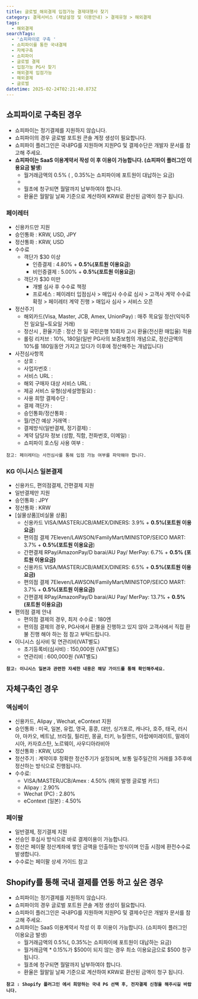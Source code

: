 ```yaml
---
title: 글로벌_해외결제 입점가능 결제대행사 찾기
category: 결제서비스 (채널설정 및 이용안내) > 결제유형 > 해외결제
tags:
  - 해외결제
searchTags:
  - '쇼피파이로 구축 '
  - 쇼피파이를 통한 국내결제
  - 자체구축
  - 쇼피파이
  - 글로벌 결제
  - 입점가능 PG사 찾기
  - 해외결제 입점가능
  - 해외결제
  - 글로벌
datetime: 2025-02-24T02:21:40.873Z
---
```


<Callout content="고객사 비지니스 모델에 따라 입점 가능한 PG사와 결제수단이 다릅니다. 
아래의 기준에 따라 입점 가능한 결제대행사(PG사)와 결제수단을 확정하고 전자결제 신청을 진행 해 주세요." />

## **쇼피파이로 구축된 경우**

- 쇼피파이는 정기결제를 지원하지 않습니다.
- 쇼피파이의 경우 글로벌 포트원 콘솔 계정 생성이 필요합니다.
- 쇼피파이 플러그인은 국내PG를 지원하며 지원PG 및 결제수단은 개발자 문서를 참고해 주세요.
- **쇼피파이는 SaaS 이용계약서 작성 이 후 이용이 가능합니다. (쇼피파이 플러그인 이용요금 발생**)
  - 월거래금액의 0.5% ( <Highlight text="0.15%는 포트원 이용요금" />, 0.35%는 쇼피파이에 포트원이 대납하는 요금)
  - <Highlight text="월거래금액 * 0.15%가 $500이 되지 않는 경우 최소 이용요금으로 $500 청구 됩니다." />
  - 월초에 청구되면 월말까지 납부하여야 합니다.
  - 환율은 월말일 날짜 기준으로 계산하여 KRW로 환산된 금액이 청구 됩니다.

### **페이레터**

- 신용카드만 지원
- 승인통화 : KRW, USD, JPY
- 정산통화 :  KRW, USD
- 수수료
  - 객단가 $30 이상
    - 인증결제 : 4.80% + **0.5%(포트원 이용요금**)
    - 비인증결제 : 5.00% + **0.5%(포트원 이용요금**)
  - 객단가 $30 미만
    - 개별 심사 후 수수료 책정
    - 프로세스 : 페이레터 입점심사 > 매입사 수수료 심사 > 고객사 계약 수수료 확정 > 페이레터 계약 진행 > 매입사 심사 > 서비스 오픈
- 정산주기
  - 해외카드(Visa, Master, JCB, Amex, UnionPay) : 매주 목요일 정산(익익주 전 일요일\~토요일 거래)
  - 정산시 , 환율기준 : 정산 전 일 국민은행 10회차 고시 환율(전신환 매입율) 적용
  - 롤링 리저브 : 10%, 180일(일반 PG사의 보증보험의 개념으로, 정산금액의 10%를 180일동안 가지고 있다가 이후에 정산해주는 개념입니다)
- 사전심사항목
  - 상호 :
  - 사업자번호 :
  - 서비스 URL :
  - 해외 구매자 대상 서비스 URL :
  - 제공 서비스 유형(상세설명필요) :
  - 사용 희망 결제수단 :
  - 결제 객단가 :
  - 승인통화/정산통화 :
  - 월/연간 예상 거래액 :
  - 결제방식(일반결제, 정기결제) :
  - 계약 담당자 정보 (성함, 직함, 전화번호, 이메일) :
  - 쇼피파이 호스팅 사용 여부 :

`참고: 페이레터는 사전심사를 통해 입점 가능 여부를 파악해야 합니다.`

### **KG 이니시스 일본결제**

- 신용카드, 편의점결제, 간편결제 지원
- 일반결제만 지원
- 승인통화 : JPY
- 정산통화 : KRW
- \[실물상품]\[비실물 상품]
  - 신용카드 VISA/MASTER/JCB/AMEX/DINERS: 3.9% + **0.5%(포트원 이용요금**)
  - 편의점 결제 7Eleven/LAWSON/FamilyMart/MINISTOP/SEICO MART: 3.7% + **0.5%(포트원 이용요금**)
  - 간편결제 RPay/AmazonPay/D barai/AU Pay/ MerPay: 6.7% + **0.5% (포트원 이용요금)**
  - 신용카드 VISA/MASTER/JCB/AMEX/DINERS: 6.5% + **0.5%(포트원 이용요금)**
  - 편의점 결제 7Eleven/LAWSON/FamilyMart/MINISTOP/SEICO MART: 3.7% + **0.5%(포트원 이용요금)**
  - 간편결제 RPay/AmazonPay/D barai/AU Pay/ MerPay: 13.7% + **0.5% (포트원 이용요금)**
- 편의점 결제 안내
  - 편의점 결제의 경우, 최저 수수료 : 180엔
  - 편의점 결제의 경우, PG사에서 환불을 진행하고 있지 않아 고객사에서 직접 환불 진행 해야 하는 점 참고 부탁드립니다.
- 이니시스 심사비 및 연관리비(VAT별도)
  - 초기등록비(심사비) : 150,000원 (VAT별도)
  - 연관리비 : 600,000원 (VAT별도)

**`참고: 이니시스 일본과 관련한 자세한 내용은 해당 가이드를 통해 확인해주세요.`**

<Callout title="KG이니시스 일본결제 서비스 이용안내 보러가기 ↗" />

## **자체구축인 경우**

### **엑심베이**

- 신용카드, Alipay , Wechat, eContext 지원
- 승인통화 : 미국, 일본, 유럽, 영국, 홍콩, 대만, 싱가포르, 캐나다, 호주, 태국, 러시아, 마카오, 베트남, 브라질, 필리핀, 몽골, 터키, 뉴질랜드, 아랍에미레이트, 말레이시아, 카자흐스탄, 노르웨이, 사우디아라비아
- 정산통화 : KRW, USD
- 정산주기 : 계약이후 정확한 정산주기가 설정되며, 보통 일주일간의 거래를 3주후에 정산하는 방식으로 진행됩니다.
- 수수료:
  - VISA/MASTER/JCB/Amex : 4.50% (해외 발행 글로벌 카드)
  - Alipay : 2.90%
  - Wechat (PC) : 2.80%
  - eContext (일본) : 4.50%

### **페이팔**

- 일반결제, 정기결제 지원
- 선승인 후심사 방식으로 바로 결제이용이 가능합니다.
- 정산은 페이팔 정산계좌에 쌓인 금액을 인출하는 방식이며 인출 시점에 환전수수료 발생합니다.
- 수수료는 페이팔 상세 가이드 참고

<Callout content="필요하신 결제수단, 승인통화, 정산통화, 결제방식(일반,정기)에 따라 이용가능한 PG사를 고르셨다면
테스트 결제연동을 하신 이후 전자결제신청을 해주세요." icon="💡" />

<Callout title="페이팔 해외결제 서비스이용안내 보러가기 ↗" />

## **Shopify를 통해 국내 결제를 연동 하고 싶은 경우**

- 쇼피파이는 정기결제를 지원하지 않습니다.
- 쇼피파이의 경우 글로벌 포트원 콘솔 계정 생성이 필요합니다.
- 쇼피파이 플러그인은 국내PG를 지원하며 지원PG 및 결제수단은 개발자 문서를 참고해 주세요.
- 쇼피파이는 SaaS 이용계약서 작성 이 후 이용이 가능합니다. (쇼피파이 플러그인 이용요금 발생)
  - 월거래금액의 0.5%(<Highlight text="0.15%는 포트원 이용요금" />, 0.35%는 쇼피파이에 포트원이 대납하는 요금)
  - 월거래금액 \* 0.15%가 $500이 되지 않는 경우 최소 이용요금으로 $500 청구 됩니다.
  - 월초에 청구되면 월말까지 납부하여야 합니다.
  - 환율은 월말일 날짜 기준으로 계산하여 KRW로 환산된 금액이 청구 됩니다.

**`참고 : Shopify 플러그인 에서 희망하는 국내 PG 선택 후, 전자결제 신청을 해주시길 바랍니다.`**

<Callout title="Shopify 플러그인 이용방법 보러가기 ↗" />

<Callout title="전자결제 신청방법 보러가기 ↗" />

<Highlight />
